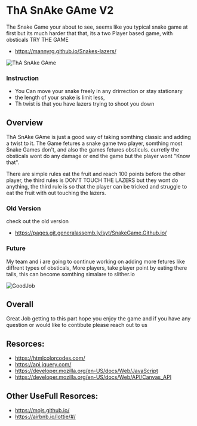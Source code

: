 # ThA SnAke GAme V2

The Snake Game your about to see, seems like you typical snake game at first but its much harder that that, its a two Player based game, with obsticals
TRY THE GAME
- https://mannyrg.github.io/Snakes-lazers/

![ThA SnAke GAme](https://images-na.ssl-images-amazon.com/images/I/518xyJeQD6L.jpg)

### Instruction
* You Can move your snake freely in any drirrection or stay stationary
* the length of your snake is limit less,
* Th twist is that you have lazers trying to shoot you down

## Overview

ThA SnAke GAme is just a good way of taking somthing classic and adding a twist to it.
The Game fetures a snake game two player, somthing most Snake Games don't, and also the games fetures obsticuls.
curretly the obsticals wont do any damage or end the game but the player wont "Know that".

There are simple rules eat the fruit and reach 100 points before the other player, the third rules is DON'T TOUCH THE LAZERS but they wont do anything, the third rule is so that the player can be tricked and struggle to eat the fruit with out touching the lazers.

### Old Version
check out the old version

- https://pages.git.generalassemb.ly/syt/SnakeGame.Github.io/

### Future
My team and i are going to continue working on adding more fetures like
diffrent types of obsticals, More players, take player point by eating there tails,
this can become somthing simalare to slither.io

![GoodJob](https://meme-generator.com/wp-content/uploads/mememe/2020/02/mememe_2f0ddf027b146e857a1be9758c806aa7-1.jpg)


## Overall
Great Job getting to this part hope you enjoy the game and if you have any question or would like to contibute please reach out to us

## Resorces:
- https://htmlcolorcodes.com/
- https://api.jquery.com/
- https://developer.mozilla.org/en-US/docs/Web/JavaScript
- https://developer.mozilla.org/en-US/docs/Web/API/Canvas_API

## Other UseFull Resorces:
- https://mojs.github.io/
- https://airbnb.io/lottie/#/






